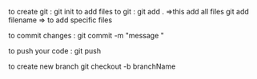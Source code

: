 to create  git    :  git init 
to add files to git : git add .      =>this add all files 
                      git add filename  =>  to add specific files

to commit  changes    : git commit -m "message "

to push your code     : git push



to create new branch git checkout -b branchName